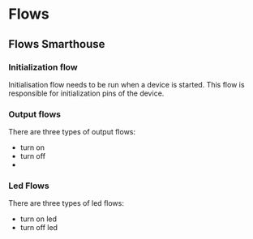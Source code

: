 # Flows 
## Flows Smarthouse 
### Initialization flow 
Initialisation flow needs to be run when a device is started. 
This flow is responsible for initialization pins of the device. 



### Output flows 
There are three types of output flows: 
 - turn on 
 - turn off
 - 
### Led Flows 

There are three types of led flows:
 - turn on led 
 - turn off led
